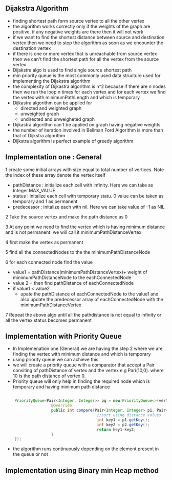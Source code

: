 ## Dijakstra Algorithm

- finding shortest path form source vertex to all the other vertex
- the algorithm works correctly only if the weights of the graph are positive. if any negative weights are there then it will not work
- if we want to find the shortest distance between source and destination vertex then we need to stop the algorithm as soon as we encounter the destination vertex
- if there is one or more vertex that is unreachable from source vertex then we can't find the shortest path for all the vertex from the source vertex
- Dijakstra algo is used to find single source shortest path
- min priority queue is the most commonly used data structure used for implementing the Dijakstra algorithm
- the complexity of Dijkastra algorithm is n^2 because if there are n nodes then we run the loop n times for each vertex and for each vertex we find the vertex with minimumPathLength and which is temporary
- Dijkastra algorithm can be applied for
  - directed and weighted graph
  - unweighted graph
  - undirected and unweigheted graph
- Dijkastra algorithm can't be applied on graph having negative weights
- the number of iteration involved in Bellman Ford Algorithm is more than that of  Dijkstra algorithm
- Dijkstra algorithm is perfect example of greedy algorithm




## Implementation one : General


1 create some initial arrays with size equal to total number of vertices. Note the index of these array denote the vertex itself
  - pathDistance : initialize each cell with infinity. Here we can take as Integer.MAX_VALUE
  - status : initalize each cell with temporary statu. 0 value can be taken as temporary and 1 as permanent
  - predecessor : initalize each with nil. Here we can take value of -1 as NIL

2 Take the source vertex and make the path distance as 0


3 At any point we need to find the vertex which is having minimum distance and is not permanent. we will call it minimumPathDistanceVertex

4 first make the vertex as permanent

5 find all the connectedNodes to the the minimumPathDistanceNode 

6 for each connected node find the value
  -  value1 = pathDistance(minimumPathDistanceVertex)+ weight of minimumPathDistanceNode to the eachConnectedNode
  -  value 2 = then find pathDistance of eachConnectedNode
  - if value1 < value2
    - upate the pathDistance of eachConnectedNode to the value1 and also update the predecessor array of eachConnectedNode with the minimumPathDistanceVertex

7 Repeat the above algo until all the pathdistance is not equal to infinity or all the vertex status becomes permanent




## Implementation with Priority Queue

- In Implemenation one (General) we are having the step 2 where we are finding the vertex with minimum distance and which is temporary
- using priority queue we can achieve this
- we will create a priority queue with a comparator that accept a Pair consiting of pathDistance of vertex and the vertex e.g Pari(10,0). where 10 is the path distance of vertex 0.
- Priority queue will only help in finding the required node which is temporary and having minimum path distance


```java

    PriorityQueue<Pair<Integer, Integer>> pq = new PriorityQueue<>(vertices, new Comparator<Pair<Integer, Integer>>() {
                    @Override
                    public int compare(Pair<Integer, Integer> p1, Pair<Integer, Integer> p2) {
                                        //sort using distance values
                                        int key1 = p1.getKey();
                                        int key2 = p2.getKey();
                                        return key1-key2;
                    }
    });

```

- the algorithm runs continuously depending on the element present in the queue or not





## Implementation using Binary min Heap method






